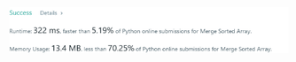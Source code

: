 ![Results of Merge Sorted Array](https://github.com/ccbrantley/LeetCode/blob/main/88-MergeSortedArray/image.png)
